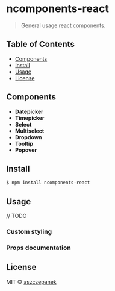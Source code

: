 # ncomponents-react

> General usage react components.

## Table of Contents

- [Components](#components)
- [Install](#install)
- [Usage](#usage)
- [License](#License)

## Components 

- **Datepicker**
- **Timepicker**
- **Select**
- **Multiselect**
- **Dropdown**
- **Tooltip**
- **Popover**

## Install

```sh
$ npm install ncomponents-react
```

## Usage

// TODO

### Custom styling

### Props documentation

## License

MIT © [aszczepanek](https://github.com/aszczepanek)
